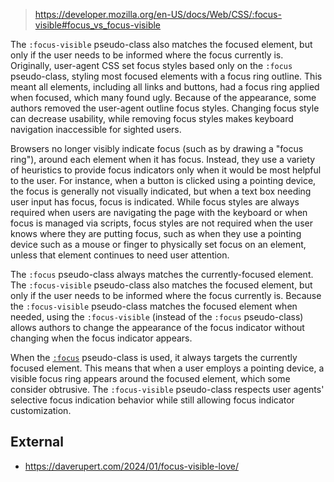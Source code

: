 
> https://developer.mozilla.org/en-US/docs/Web/CSS/:focus-visible#focus_vs_focus-visible

The `:focus-visible` pseudo-class also matches the focused element, but only if the user needs to be informed where the focus currently is.
Originally, user-agent CSS set focus styles based only on the `:focus` pseudo-class, styling most focused elements with a focus ring outline. This meant all elements, including all links and buttons, had a focus ring applied when focused, which many found ugly. Because of the appearance, some authors removed the user-agent outline focus styles. Changing focus style can decrease usability, while removing focus styles makes keyboard navigation inaccessible for sighted users.

Browsers no longer visibly indicate focus (such as by drawing a "focus ring"), around each element when it has focus. Instead, they use a variety of heuristics to provide focus indicators only when it would be most helpful to the user. For instance, when a button is clicked using a pointing device, the focus is generally not visually indicated, but when a text box needing user input has focus, focus is indicated. While focus styles are always required when users are navigating the page with the keyboard or when focus is managed via scripts, focus styles are not required when the user knows where they are putting focus, such as when they use a pointing device such as a mouse or finger to physically set focus on an element, unless that element continues to need user attention.

The `:focus` pseudo-class always matches the currently-focused element. The `:focus-visible` pseudo-class also matches the focused element, but only if the user needs to be informed where the focus currently is. Because the `:focus-visible` pseudo-class matches the focused element when needed, using the `:focus-visible` (instead of the `:focus` pseudo-class) allows authors to change the appearance of the focus indicator without changing when the focus indicator appears.

When the [`:focus`](https://developer.mozilla.org/en-US/docs/Web/CSS/:focus) pseudo-class is used, it always targets the currently focused element. This means that when a user employs a pointing device, a visible focus ring appears around the focused element, which some consider obtrusive. The `:focus-visible` pseudo-class respects user agents' selective focus indication behavior while still allowing focus indicator customization.

## External

- https://daverupert.com/2024/01/focus-visible-love/
